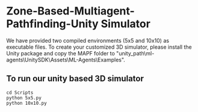 # Zone-Based-Multiagent-Pathfinding-Unity Simulator 
We have provided two compiled environments (5x5 and 10x10) as executable files. To create your customized 3D simulator, please install the Unity package and copy the MAPF folder to "unity_path\ml-agents\UnitySDK\Assets\ML-Agents\Examples".

## To run our unity based 3D simulator 
```
cd Scripts 
python 5x5.py
python 10x10.py
```
